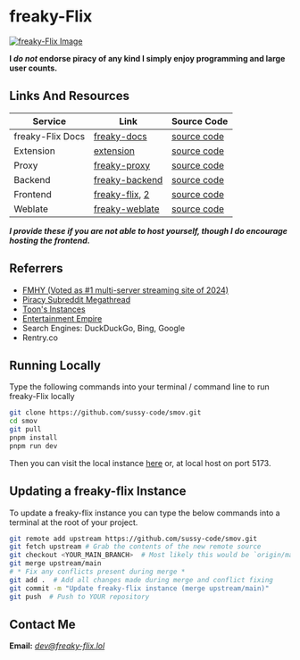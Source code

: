 # freaky-Flix
[![freaky-Flix Image](.github/freaky-Flix.png)](https://docs.freaky-flix.lol)  

**I *do not* endorse piracy of any kind I simply enjoy programming and large user counts.**

## Links And Resources
| Service        | Link                                                             | Source Code                                              |
|----------------|------------------------------------------------------------------|----------------------------------------------------------|
| freaky-Flix Docs | [freaky-docs](https://docs.freaky-flix.lol)                          | [source code](https://github.com/sussy-code/docs)        |
| Extension      | [extension](https://docs.freaky-flix.lol/extension)                | [source code](https://github.com/sussy-code/browser-ext) |
| Proxy          | [freaky-proxy](https://freaky-proxy.up.railway.app)                  | [source code](https://github.com/sussy-code/freaky-proxy)  |             
| Backend        | [freaky-backend](https://backend.freaky-flix.lol)                    | [source code](https://github.com/sussy-code/backend)     |
| Frontend       | [freaky-flix](https://freaky-flix.lol), [2](https://flix.kanded.xyz) | [source code](https://github.com/sussy-code/smov)        |
| Weblate        | [freaky-weblate](https://docs.freaky-flix.lol/links/weblate)         | [source code](https://github.com/sussy-code/docs)        |

***I provide these if you are not able to host yourself, though I do encourage hosting the frontend.***


## Referrers
- [FMHY (Voted as #1 multi-server streaming site of 2024)](https://fmhy.net)
- [Piracy Subreddit Megathread](https://www.reddit.com/r/Piracy/s/iymSloEpXn)
- [Toon's Instances](https://erynith.github.io/movie-web-instances)
- [Entertainment Empire](https://discord.gg/8NSDNEMfja)
- Search Engines: DuckDuckGo, Bing, Google
- Rentry.co


## Running Locally
Type the following commands into your terminal / command line to run freaky-Flix locally
```bash
git clone https://github.com/sussy-code/smov.git
cd smov
git pull
pnpm install
pnpm run dev
```
Then you can visit the local instance [here](http://localhost:5173) or, at local host on port 5173.


## Updating a freaky-flix Instance
To update a freaky-flix instance you can type the below commands into a terminal at the root of your project.
```bash
git remote add upstream https://github.com/sussy-code/smov.git
git fetch upstream # Grab the contents of the new remote source
git checkout <YOUR_MAIN_BRANCH>  # Most likely this would be `origin/main`
git merge upstream/main
# * Fix any conflicts present during merge *
git add .  # Add all changes made during merge and conflict fixing
git commit -m "Update freaky-flix instance (merge upstream/main)"
git push  # Push to YOUR repository
```


## Contact Me
**Email:** *[dev@freaky-flix.lol](mailto:dev@freaky-flix.lol)* 

